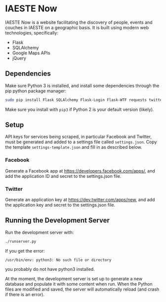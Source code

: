 # IAESTE Now

IAESTE Now is a website facilitating the discovery of people, events and
couches in IAESTE on a geographic basis. It is built using modern web
technologies, specifically:

* Flask
* SQLAlchemy
* Google Maps APIs
* jQuery

## Dependencies

Make sure Python 3 is installed, and install some dependencies through the pip
python package manager:
```sh
sudo pip install Flask SQLAlchemy Flask-Login Flask-WTF requests twitter
```

Make sure you install with `pip3` if Python 2 is your default version (likely).

## Setup

API keys for services being scraped, in particular Facebook and Twitter, must
be generated and added to a settings file called `settings.json`. Copy the
template `settings-template.json` and fill in as described below.

### Facebook

Generate a Facebook app at https://developers.facebook.com/apps/, and add the
application ID and secret to the settings.json file.

### Twitter

Generate an application key at https://dev.twitter.com/apps/new, and add the
application key and secret to the settings.json file.

## Running the Development Server

Run the development server with:
```sh
./runserver.py
```

If you get the error:
```
/usr/bin/env: python3: No such file or directory
```
you probably do not have python3 installed.

At the moment, the development server is set up to generate a new database and
populate it with some content when run. When the Python files are modified and
saved, the server will automatically reload (and crash if there is an error).
